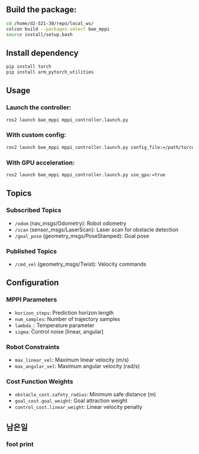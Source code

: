 
## Build the package:
```bash
cd /home/d2-521-30/repo/local_ws/
colcon build --packages-select bae_mppi
source install/setup.bash
```

## Install dependency

```bash
pip install torch
pip install arm_pytorch_utilities
```

## Usage

### Launch the controller:
```bash
ros2 launch bae_mppi mppi_controller.launch.py
```

### With custom config:
```bash
ros2 launch bae_mppi mppi_controller.launch.py config_file:=/path/to/custom_config.yaml
```

### With GPU acceleration:
```bash
ros2 launch bae_mppi mppi_controller.launch.py use_gpu:=true
```

## Topics

### Subscribed Topics
- `/odom` (nav_msgs/Odometry): Robot odometry
- `/scan` (sensor_msgs/LaserScan): Laser scan for obstacle detection  
- `/goal_pose` (geometry_msgs/PoseStamped): Goal pose

### Published Topics
- `/cmd_vel` (geometry_msgs/Twist): Velocity commands

## Configuration

### MPPI Parameters
- `horizon_steps`: Prediction horizon length
- `num_samples`: Number of trajectory samples
- `lambda_`: Temperature parameter
- `sigma`: Control noise [linear, angular]

### Robot Constraints
- `max_linear_vel`: Maximum linear velocity (m/s)
- `max_angular_vel`: Maximum angular velocity (rad/s)

### Cost Function Weights
- `obstacle_cost.safety_radius`: Minimum safe distance (m)
- `goal_cost.goal_weight`: Goal attraction weight
- `control_cost.linear_weight`: Linear velocity penalty


## 남은일
### foot print

